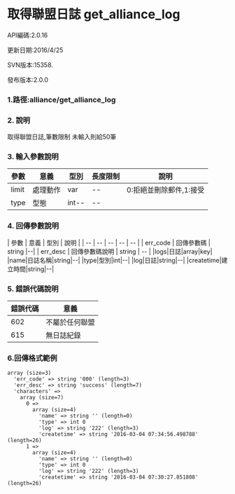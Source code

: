 # 取得聯盟日誌 get_alliance_log










API編碼:2.0.16





更新日期:2016/4/25


SVN版本:15358.

> 

發布版本:2.0.0
### 1.路徑:alliance/get_alliance_log



### 2. 說明
取得聯盟日誌,筆數限制 未輸入則給50筆
### 3. 輸入參數說明
| 參數 | 意義 | 型別 |長度限制| 說明 |
| -- | -- | -- | -- | -- |
|limit |處理動作|var|--|0:拒絕並刪除郵件,1:接受|
|type|型態|int--|--|



### 4. 回傳參數說明
| 參數 | 意義 | 型別 | 說明 |
| -- | -- | -- | -- | -- |
| err_code | 回傳參數碼 | string |--|
| err_desc | 回傳參數碼說明 | string | -- |
|logs|日誌|array|key|
|name|日誌名稱|string|--|
|type|型別|int|--|
|log|日誌|string|--|
|createtime|建立時間|string|--|





### 5. 錯誤代碼說明
|錯誤代碼|意義|
|--|--|
|602|不屬於任何聯盟|
|615|無日誌紀錄|

### 6.回傳格式範例

```
array (size=3)
  'err_code' => string '000' (length=3)
  'err_desc' => string 'success' (length=7)
  'characters' => 
    array (size=7)
      0 => 
        array (size=4)
          'name' => string '' (length=0)
          'type' => int 0
          'log' => string '222' (length=3)
          'createtime' => string '2016-03-04 07:34:56.498788' (length=26)
      1 => 
        array (size=4)
          'name' => string '' (length=0)
          'type' => int 0
          'log' => string '222' (length=3)
          'createtime' => string '2016-03-04 07:30:27.851808' (length=26)
```



